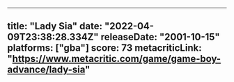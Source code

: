 
---
title: "Lady Sia"
date: "2022-04-09T23:38:28.334Z"
releaseDate: "2001-10-15"
platforms: ["gba"]
score: 73
metacriticLink: "https://www.metacritic.com/game/game-boy-advance/lady-sia"
---
